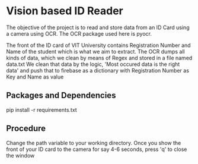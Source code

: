 # Vision based ID Reader

The objective of the project is to read and store data from an ID Card using a camera using OCR. The OCR package used here is pyocr.

The front of the ID card of VIT University contains Registration Number and Name of the student which is what we aim to extract. 
The OCR dumps all kinds of data, which we clean by means of Regex and stored in a file named data.txt
We clean that data by the logic, 'Most occured data is the right data' and push that to firebase as a dictionary with Registration Number as Key and Name as value

## Packages and Dependencies
pip install -r requirements.txt

## Procedure
Change the path variable to your working directory.
Once you show the front of your ID card to the camera for say 4-6 seconds, press 'q' to close the window
